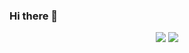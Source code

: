 ### Hi there 👋

<div align=center> 
<img src="https://img.shields.io/badge/Android-3DDC84?style=flat-square&logo=Android&logoColor=white"/>
<a href="mailto:seungwon987@gmail.com"><img src="https://img.shields.io/badge/seungwon987@gmail.com-green?style=flat-square&logo=Gmail&logoColor=white&link=mailto:seungwon987@gmail.com"/></a>
</div>

<!--
**seunglang/seunglang** is a ✨ _special_ ✨ repository because its `README.md` (this file) appears on your GitHub profile.

Here are some ideas to get you started:

- 🔭 I’m currently working on ...
- 🌱 I’m currently learning ...
- 👯 I’m looking to collaborate on ...
- 🤔 I’m looking for help with ...
- 💬 Ask me about ...
- 📫 How to reach me: ...
- 😄 Pronouns: ...
- ⚡ Fun fact: ...
-->
